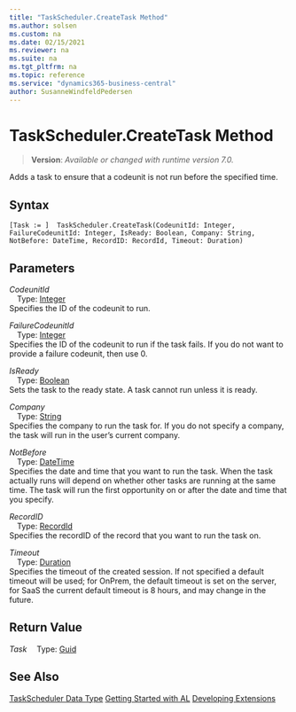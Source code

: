 ```yaml
---
title: "TaskScheduler.CreateTask Method"
ms.author: solsen
ms.custom: na
ms.date: 02/15/2021
ms.reviewer: na
ms.suite: na
ms.tgt_pltfrm: na
ms.topic: reference
ms.service: "dynamics365-business-central"
author: SusanneWindfeldPedersen
---
```

[//]: # (START>DO_NOT_EDIT)
[//]: # (IMPORTANT:Do not edit any of the content between here and the END>DO_NOT_EDIT.)
[//]: # (Any modifications should be made in the .xml files in the ModernDev repo.)
# TaskScheduler.CreateTask Method
> **Version**: _Available or changed with runtime version 7.0._

Adds a task to ensure that a codeunit is not run before the specified time.


## Syntax
```
[Task := ]  TaskScheduler.CreateTask(CodeunitId: Integer, FailureCodeunitId: Integer, IsReady: Boolean, Company: String, NotBefore: DateTime, RecordID: RecordId, Timeout: Duration)
```
## Parameters
*CodeunitId*  
&emsp;Type: [Integer](../integer/integer-data-type.md)  
Specifies the ID of the codeunit to run.
          
*FailureCodeunitId*  
&emsp;Type: [Integer](../integer/integer-data-type.md)  
 Specifies the ID of the codeunit to run if the task fails. If you do not want to provide a failure codeunit, then use 0.
          
*IsReady*  
&emsp;Type: [Boolean](../boolean/boolean-data-type.md)  
Sets the task to the ready state. A task cannot run unless it is ready.
          
*Company*  
&emsp;Type: [String](../string/string-data-type.md)  
Specifies the company to run the task for. If you do not specify a company, the task will run in the user’s current company.
          
*NotBefore*  
&emsp;Type: [DateTime](../datetime/datetime-data-type.md)  
Specifies the date and time that you want to run the task. When the task actually runs will depend on whether other tasks are running at the same time. The task will run the first opportunity on or after the date and time that you specify.
          
*RecordID*  
&emsp;Type: [RecordId](../recordid/recordid-data-type.md)  
Specifies the recordID of the record that you want to run the task on.
          
*Timeout*  
&emsp;Type: [Duration](../duration/duration-data-type.md)  
Specifies the timeout of the created session. If not specified a default timeout will be used; for OnPrem, the default timeout is set on the server, for SaaS the current default timeout is 8 hours, and may change in the future.  


## Return Value
*Task*
&emsp;Type: [Guid](../guid/guid-data-type.md)



[//]: # (IMPORTANT: END>DO_NOT_EDIT)
## See Also
[TaskScheduler Data Type](taskscheduler-data-type.md)
[Getting Started with AL](../../devenv-get-started.md)
[Developing Extensions](../../devenv-dev-overview.md)  